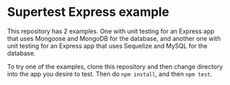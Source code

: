 # Supertest Express example

This repository has 2 examples. One with unit testing for an Express app that uses Mongoose and MongoDB for the database, and another one with unit testing for an Express app that uses Sequelize and MySQL for the database.

To try one of the examples, clone this repository and then change directory into the app you desire to test. Then do ```npm install```, and then ```npm test```.
